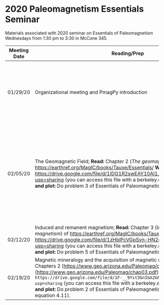 # 2020 Paleomagnetism Essentials Seminar

Materials associated with 2020 seminar on Essentials of Paleomagnetism
Wednesdays from 1:30 pm to 3:30 in McCone 345.

| Meeting Date | Reading/Prep | During seminar |
|--------------|--------------|----------------|
|01/29/20| Organizational meeting and PmagPy introduction | Install conda and PmagPy; Plot IGRF on the day you were born in PmagPy and by hand |
|02/05/20| The Geomagnetic Field; **Read:** Chapter 2 (*The geomagnetic field*) of https://earthref.org/MagIC/books/Tauxe/Essentials/ **Watch:** https://drive.google.com/file/d/1IDG1R2swEAY10Al1_nVCLHO6GSdkZAjx/view?usp=sharing (you can access this file with a berkeley.edu address) **Calculate and plot:** Do problem 3 of Essentials of Paleomagnetism Chapter 2 | Calculate, plot, and discuss the relationship between latitude and inclination. Calculate, plot, and discuss the relationship between latitude and intensity. |
|02/12/20| Induced and remanent magnetism; **Read:** Chapter 3 (*Induced and remanent magnetism*) of https://earthref.org/MagIC/books/Tauxe/Essentials/ **Watch:**  https://drive.google.com/file/d/1zHblPcVGpSyn-HN2eXOv91XtIKammoFr/view?usp=sharing (you can access this file with a berkeley.edu address) **Calculate and plot:**  Do problem 5 of Essentials of Paleomagnetism Chapter 3. |
|02/19/20| Magnetic mineralogy and the acquisition of magnetic remanence; **Read:** Chapters 2 (https://www.geo.arizona.edu/Paleomag/chap02.pdf) and 3 (https://www.geo.arizona.edu/Paleomag/chap03.pdf) of Butler textbook **Watch:**  `https://drive.google.com/file/d/1F-__9Yst3GnIGA2UAbzRGvEqFZf308Io/view?usp=sharing` (you can access this file with a berkeley.edu address) **Calculate and plot:**  Do problem 2 of Essentials of Paleomagnetism Chapter 4 (utilize equation 4.11). |
